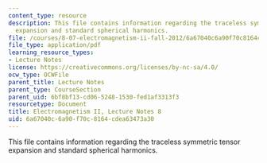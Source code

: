 ```yaml
---
content_type: resource
description: This file contains information regarding the traceless symmetric tensor
  expansion and standard spherical harmonics.
file: /courses/8-07-electromagnetism-ii-fall-2012/6a67040c6a90f70c8164cdea63473a30_MIT8_07F12_ln8.pdf
file_type: application/pdf
learning_resource_types:
- Lecture Notes
license: https://creativecommons.org/licenses/by-nc-sa/4.0/
ocw_type: OCWFile
parent_title: Lecture Notes
parent_type: CourseSection
parent_uid: 6bf8bf13-cd06-5248-1530-fed1af3313f3
resourcetype: Document
title: Electromagnetism II, Lecture Notes 8
uid: 6a67040c-6a90-f70c-8164-cdea63473a30
---
```

This file contains information regarding the traceless symmetric tensor expansion and standard spherical harmonics.